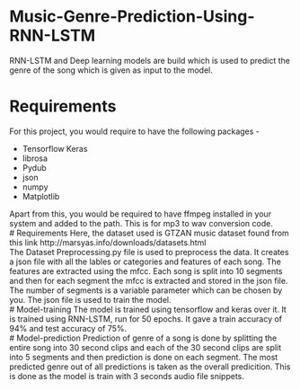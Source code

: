 # Music-Genre-Prediction-Using-RNN-LSTM
RNN-LSTM and Deep learning models are build which is used to predict the genre of the song which is given as input to the model. 
<br>
# Requirements 
For this project, you would require to have the following packages - 
<ul>
  <li> Tensorflow </li?
  <li> Keras </li>
  <li> librosa </li>
  <li> Pydub </li>
  <li> json </li>
  <li> numpy </li>
  <li> Matplotlib </li>
</ul>
Apart from this, you would be required to have ffmpeg installed in your system and added to the path. This is for mp3 to wav conversion code.
<br>
# Requirements 
Here, the dataset used is GTZAN music dataset found from this link http://marsyas.info/downloads/datasets.html
<br>
The Dataset Preprocessing.py file is used to preprocess the data. It creates a json file with all the lables or categories and features of each song. The features are extracted using the mfcc. Each song is split into 10 segments and then for each segment the mfcc is extracted and stored in the json file. The number of segments is a variable parameter which can be chosen by you. 
The json file is used to train the model.
<br>
# Model-training
The model is trained using tensorflow and keras over it. It is trained using RNN-LSTM, run for 50 epochs. It gave a train accuracy of 94% and test accuracy of 75%.
<br>
# Model-prediction
Prediction of genre of a song is done by splitting the entire song into 30 second clips and each of the 30 second clips are split into 5 segments and then prediction is done on each segment. The most predicted genre out of all predictions is taken as the overall predicition. This is done as the model is train with 3 seconds audio file snippets.
  

